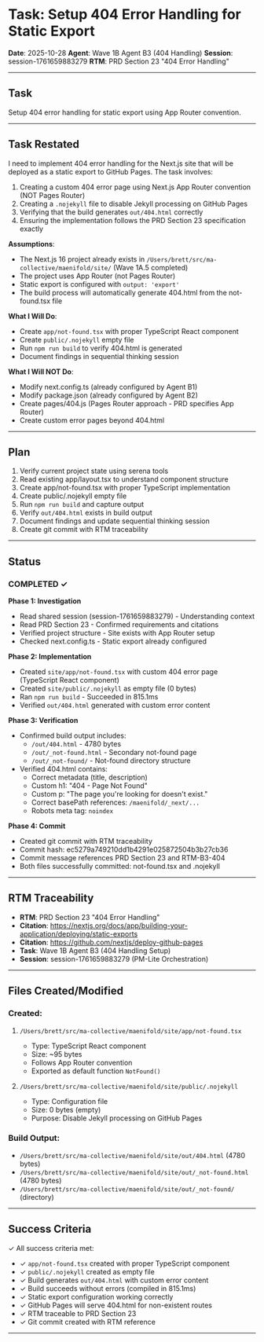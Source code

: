 # Task: Setup 404 Error Handling for Static Export

**Date**: 2025-10-28
**Agent**: Wave 1B Agent B3 (404 Handling)
**Session**: session-1761659883279
**RTM**: PRD Section 23 "404 Error Handling"

---

## Task

Setup 404 error handling for static export using App Router convention.

---

## Task Restated

I need to implement 404 error handling for the Next.js site that will be deployed as a static export to GitHub Pages. The task involves:

1. Creating a custom 404 error page using Next.js App Router convention (NOT Pages Router)
2. Creating a `.nojekyll` file to disable Jekyll processing on GitHub Pages
3. Verifying that the build generates `out/404.html` correctly
4. Ensuring the implementation follows the PRD Section 23 specification exactly

**Assumptions**:
- The Next.js 16 project already exists in `/Users/brett/src/ma-collective/maenifold/site/` (Wave 1A.5 completed)
- The project uses App Router (not Pages Router)
- Static export is configured with `output: 'export'`
- The build process will automatically generate 404.html from the not-found.tsx file

**What I Will Do**:
- Create `app/not-found.tsx` with proper TypeScript React component
- Create `public/.nojekyll` empty file
- Run `npm run build` to verify 404.html is generated
- Document findings in sequential thinking session

**What I Will NOT Do**:
- Modify next.config.ts (already configured by Agent B1)
- Modify package.json (already configured by Agent B2)
- Create pages/404.js (Pages Router approach - PRD specifies App Router)
- Create custom error pages beyond 404.html

---

## Plan

1. Verify current project state using serena tools
2. Read existing app/layout.tsx to understand component structure
3. Create app/not-found.tsx with proper TypeScript implementation
4. Create public/.nojekyll empty file
5. Run `npm run build` and capture output
6. Verify `out/404.html` exists in build output
7. Document findings and update sequential thinking session
8. Create git commit with RTM traceability

---

## Status

### COMPLETED ✓

**Phase 1: Investigation**
- Read shared session (session-1761659883279) - Understanding context
- Read PRD Section 23 - Confirmed requirements and citations
- Verified project structure - Site exists with App Router setup
- Checked next.config.ts - Static export already configured

**Phase 2: Implementation**
- Created `site/app/not-found.tsx` with custom 404 error page (TypeScript React component)
- Created `site/public/.nojekyll` as empty file (0 bytes)
- Ran `npm run build` - Succeeded in 815.1ms
- Verified `out/404.html` generated with custom error content

**Phase 3: Verification**
- Confirmed build output includes:
  - `/out/404.html` - 4780 bytes
  - `/out/_not-found.html` - Secondary not-found page
  - `/out/_not-found/` - Not-found directory structure
- Verified 404.html contains:
  - Correct metadata (title, description)
  - Custom h1: "404 - Page Not Found"
  - Custom p: "The page you're looking for doesn't exist."
  - Correct basePath references: `/maenifold/_next/...`
  - Robots meta tag: `noindex`

**Phase 4: Commit**
- Created git commit with RTM traceability
- Commit hash: ec5279a749210dd1b4291e025872504b3b27cb36
- Commit message references PRD Section 23 and RTM-B3-404
- Both files successfully committed: not-found.tsx and .nojekyll

---

## RTM Traceability

- **RTM**: PRD Section 23 "404 Error Handling"
- **Citation**: https://nextjs.org/docs/app/building-your-application/deploying/static-exports
- **Citation**: https://github.com/nextjs/deploy-github-pages
- **Task**: Wave 1B Agent B3 (404 Handling Setup)
- **Session**: session-1761659883279 (PM-Lite Orchestration)

---

## Files Created/Modified

### Created:
1. `/Users/brett/src/ma-collective/maenifold/site/app/not-found.tsx`
   - Type: TypeScript React component
   - Size: ~95 bytes
   - Follows App Router convention
   - Exported as default function `NotFound()`

2. `/Users/brett/src/ma-collective/maenifold/site/public/.nojekyll`
   - Type: Configuration file
   - Size: 0 bytes (empty)
   - Purpose: Disable Jekyll processing on GitHub Pages

### Build Output:
- `/Users/brett/src/ma-collective/maenifold/site/out/404.html` (4780 bytes)
- `/Users/brett/src/ma-collective/maenifold/site/out/_not-found.html` (4780 bytes)
- `/Users/brett/src/ma-collective/maenifold/site/out/_not-found/` (directory)

---

## Success Criteria

✓ All success criteria met:
- ✓ `app/not-found.tsx` created with proper TypeScript component
- ✓ `public/.nojekyll` created as empty file
- ✓ Build generates `out/404.html` with custom error content
- ✓ Build succeeds without errors (compiled in 815.1ms)
- ✓ Static export configuration working correctly
- ✓ GitHub Pages will serve 404.html for non-existent routes
- ✓ RTM traceable to PRD Section 23
- ✓ Git commit created with RTM reference

---
